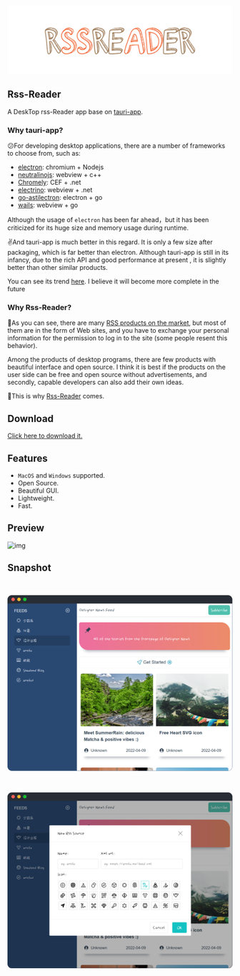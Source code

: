 ![img](./img/logo.png)

## Rss-Reader

A DeskTop rss-Reader app base on [tauri-app](https://github.com/tauri-apps/tauri).

### Why tauri-app?

😕For developing desktop applications, there are a number of frameworks to choose from, such as:

- [electron](https://github.com/electron/electron): chromium + Nodejs
- [neutralinojs](https://github.com/neutralinojs/neutralinojs): webview + c++
- [Chromely](https://github.com/chromelyapps/Chromely): CEF + .net
- [electrino](https://github.com/pojala/electrino): webview + .net
- [go-astilectron](https://github.com/asticode/go-astilectron): electron + go
- [wails](https://github.com/wailsapp/wails): webview + go

Although the usage of `electron` has been far ahead，but it has been criticized for its huge size and memory usage during runtime.

✌And tauri-app is much better in this regard. It is only a few size after packaging, which is far better than electron. Although tauri-app is still in its infancy, due to the rich API and good performance at present , it is slightly better than other similar products.

You can see its trend [here](https://risingstars.js.org/2021/en). I believe it will become more complete in the future

### Why Rss-Reader?

🤔As you can see, there are many [RSS products on the market](https://zapier.com/blog/best-rss-feed-reader-apps/#inoreader), but most of them are in the form of Web sites, and you have to exchange your personal information for the permission to log in to the site (some people resent this behavior).

Among the products of desktop programs, there are few products with beautiful interface and open source. I think it is best if the products on the user side can be free and open source without advertisements, and secondly, capable developers can also add their own ideas.

🎉This is why [Rss-Reader](https://github.com/peterroe/Rss-Reade) comes.

## Download

[Click here to download it.](https://github.com/peterroe/Rss-Reader/releases)

## Features

- `MacOS` and `Windows` supported.
- Open Source.
- Beautiful GUI.
- Lightweight.
- Fast.

## Preview

![img](./img/demo.gif)

## Snapshot

<br/>

![img](./img/snapshot_one.png)

<br/>

![img](./img/snapshot_two.png)
